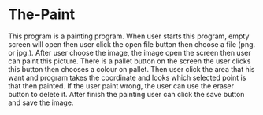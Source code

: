 # The-Paint


This program is a painting program. 
When user starts this program, empty screen will open then user click the open file button then choose a file (png. or jpg.). 
After user choose the image, the image open the screen then user can paint this picture. 
There is a pallet button on the screen the user clicks this button then chooses a colour on pallet. 
Then user click the area that his want and program takes the coordinate and looks which selected point is that then painted. 
If the user paint wrong, the user can use the eraser button to delete it. 
After finish the painting user can click the save button and save the image.
